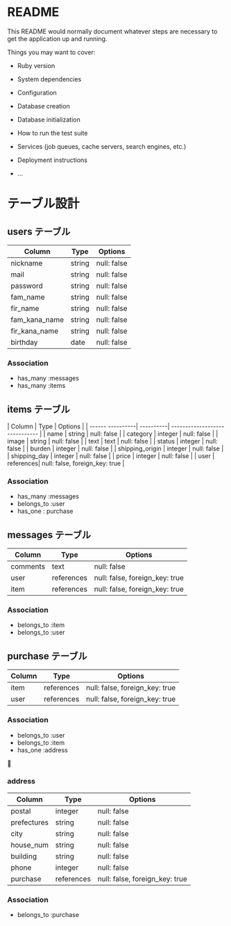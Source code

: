 # README

This README would normally document whatever steps are necessary to get the
application up and running.

Things you may want to cover:

* Ruby version

* System dependencies

* Configuration

* Database creation

* Database initialization

* How to run the test suite

* Services (job queues, cache servers, search engines, etc.)

* Deployment instructions

* ...

# テーブル設計

## users テーブル

| Column        | Type   | Options     |
| --------------| ------ | ----------- |
| nickname      | string | null: false |
| mail          | string | null: false |
| password      | string | null: false |
| fam_name      | string | null: false |
| fir_name      | string | null: false |
| fam_kana_name | string | null: false |
| fir_kana_name | string | null: false |
| birthday      | date   | null: false |

### Association
- has_many :messages
- has_many :items



## items テーブル

| Column           | Type      | Options                        |
| ------ ----------| ----------| ------------------------------ |
| name             | string    | null: false                    |
| category         | integer   | null: false                    |
| image            | string    | null: false                    |
| text             | text      | null: false                    |
| status           | integer   | null: false                    |
| burden           | integer   | null: false                    |
| shipping_origin  | integer   | null: false                    |
| shipping_day     | integer   | null: false                    |
| price            | integer   | null: false                    |
| user             | references| null: false, foreign_key: true |

### Association

- has_many :messages
- belongs_to :user
- has_one : purchase


## messages テーブル

| Column     | Type       | Options                        |
| ------     | ---------- | ------------------------------ |
| comments   | text       | null: false                    |
| user       | references | null: false, foreign_key: true |
| item       | references | null: false, foreign_key: true |

### Association

- belongs_to :item
- belongs_to :user


## purchase テーブル

| Column      | Type       | Options                        |
| -------     | ---------- | ------------------------------ |
| item        | references | null: false, foreign_key: true |
| user        | references | null: false, foreign_key: true |

### Association

- belongs_to :user
- belongs_to :item
- has_one :address


### address

| Column      | Type       | Options                        |
|------------ |------------|------------------------------- |
| postal      | integer    | null: false                    |
| prefectures | string     | null: false                    |
| city        | string     | null: false                    |
| house_num   | string     | null: false                    |
| building    | string     | null: false                    |
| phone       | integer    | null: false                    |
| purchase    | references | null: false, foreign_key: true |


### Association
- belongs_to :purchase